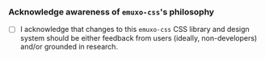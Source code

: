 ### Acknowledge awareness of `emuxo-css`'s philosophy

* [ ] I acknowledge that changes to this `emuxo-css` CSS library and design system should be either feedback from users (ideally, non-developers) and/or grounded in research.
